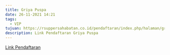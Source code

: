 ```yaml
---
title: Griya Puspa
date: 26-11-2021 14:21
tags:
  - VIP
tujuan: https://rsuppersahabatan.co.id/pendaftaran/index.php/halaman/griya_puspa
description: Link Pendaftaran Griya Puspa
---
```

[Link Pendaftaran](https://www.rsuppersahabatan.co.id/pendaftaran/index.php/halaman/page_lain)